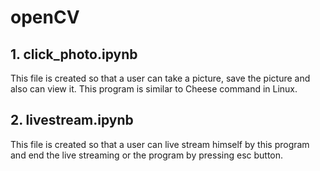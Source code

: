 # openCV  
  
## __1.__ click_photo.ipynb  
This file is created so that a user can take a picture, save the picture and also can view it. This program is similar to Cheese command in Linux.  
  
## __2.__ livestream.ipynb  
This file is created so that a user can live stream himself by this program and end the live streaming or the program by pressing esc button.  
  
